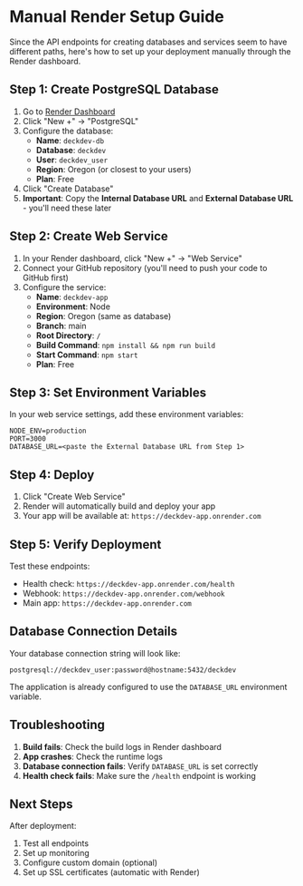 # Manual Render Setup Guide

Since the API endpoints for creating databases and services seem to have different paths, here's how to set up your deployment manually through the Render dashboard.

## Step 1: Create PostgreSQL Database

1. Go to [Render Dashboard](https://dashboard.render.com)
2. Click "New +" → "PostgreSQL"
3. Configure the database:
   - **Name**: `deckdev-db`
   - **Database**: `deckdev`
   - **User**: `deckdev_user`
   - **Region**: Oregon (or closest to your users)
   - **Plan**: Free
4. Click "Create Database"
5. **Important**: Copy the **Internal Database URL** and **External Database URL** - you'll need these later

## Step 2: Create Web Service

1. In your Render dashboard, click "New +" → "Web Service"
2. Connect your GitHub repository (you'll need to push your code to GitHub first)
3. Configure the service:
   - **Name**: `deckdev-app`
   - **Environment**: Node
   - **Region**: Oregon (same as database)
   - **Branch**: main
   - **Root Directory**: `/`
   - **Build Command**: `npm install && npm run build`
   - **Start Command**: `npm start`
   - **Plan**: Free

## Step 3: Set Environment Variables

In your web service settings, add these environment variables:

```
NODE_ENV=production
PORT=3000
DATABASE_URL=<paste the External Database URL from Step 1>
```

## Step 4: Deploy

1. Click "Create Web Service"
2. Render will automatically build and deploy your app
3. Your app will be available at: `https://deckdev-app.onrender.com`

## Step 5: Verify Deployment

Test these endpoints:
- Health check: `https://deckdev-app.onrender.com/health`
- Webhook: `https://deckdev-app.onrender.com/webhook`
- Main app: `https://deckdev-app.onrender.com`

## Database Connection Details

Your database connection string will look like:
```
postgresql://deckdev_user:password@hostname:5432/deckdev
```

The application is already configured to use the `DATABASE_URL` environment variable.

## Troubleshooting

1. **Build fails**: Check the build logs in Render dashboard
2. **App crashes**: Check the runtime logs
3. **Database connection fails**: Verify `DATABASE_URL` is set correctly
4. **Health check fails**: Make sure the `/health` endpoint is working

## Next Steps

After deployment:
1. Test all endpoints
2. Set up monitoring
3. Configure custom domain (optional)
4. Set up SSL certificates (automatic with Render)
